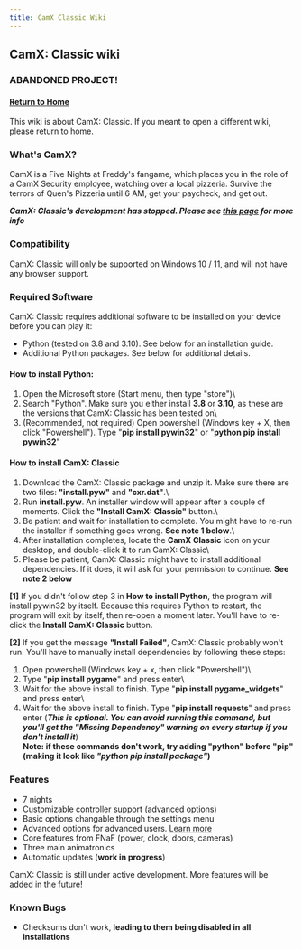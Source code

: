 ```yaml
---
title: CamX Classic Wiki
---
```


## CamX: Classic wiki
### ABANDONED PROJECT!

#### [Return to Home](https://psychon-dev-studios.github.io/)

This wiki is about CamX: Classic. If you meant to open a different wiki, please return to home.

### What's CamX?
CamX is a Five Nights at Freddy's fangame, which places you in the role of a CamX Security employee, watching over a local pizzeria. Survive the terrors of Quen's Pizzeria until 6 AM, get your paycheck, and get out.

***CamX: Classic's development has stopped. Please see [this page](/wiki/cxr) for more info***

### Compatibility
CamX: Classic will only be supported on Windows 10 / 11, and will not have any browser support.

### Required Software
CamX: Classic requires additional software to be installed on your device before you can play it:

- Python (tested on 3.8 and 3.10). See below for an installation guide.
- Additional Python packages. See below for additional details.

#### How to install Python:

1) Open the Microsoft store (Start menu, then type "store")\
2) Search "Python". Make sure you either install **3.8** or **3.10**, as these are the versions that CamX: Classic has been tested on\
3) (Recommended, not required) Open powershell (Windows key + X, then click "Powershell"). Type "**pip install pywin32**" or "**python pip install pywin32**"

#### How to install CamX: Classic

1) Download the CamX: Classic package and unzip it. Make sure there are two files: **"install.pyw"** and **"cxr.dat"**.\
2) Run **install.pyw**. An installer window will appear after a couple of moments. Click the **"Install CamX: Classic"** button.\
3) Be patient and wait for installation to complete. You might have to re-run the installer if something goes wrong. **See note 1 below**.\
4) After installation completes, locate the **CamX Classic** icon on your desktop, and double-click it to run CamX: Classic\
5) Please be patient, CamX: Classic might have to install additional dependencies. If it does, it will ask for your permission to continue. **See note 2 below**

**[1]** If you didn't follow step 3 in **How to install Python**, the program will install pywin32 by itself. Because this requires Python to restart, the program will exit by itself, then re-open a moment later. You'll have to re-click the **Install CamX: Classic** button.

**[2]** If you get the message **"Install Failed"**, CamX: Classic probably won't run. You'll have to manually install dependencies by following these steps:

1) Open powershell (Windows key + x, then click "Powershell")\
2) Type "**pip install pygame**" and press enter\
3) Wait for the above install to finish. Type "**pip install pygame_widgets**" and press enter\
4) Wait for the above install to finish. Type "**pip install requests**" and press enter (***This is optional. You can avoid running this command, but you'll get the "Missing Dependency" warning on every startup if you don't install it***)\
**Note: if these commands don't work, try adding "python" before "pip" (making it look like ***"python pip install package"***)**

### Features
- 7 nights
- Customizable controller support (advanced options)
- Basic options changable through the settings menu
- Advanced options for advanced users. [Learn more](https://psychon-dev-studios.github.io/software/blog/cxr_advanced_options)
- Core features from FNaF (power, clock, doors, cameras)
- Three main animatronics
- Automatic updates (**work in progress**)

CamX: Classic is still under active development. More features will be added in the future!


### Known Bugs

- Checksums don't work, **leading to them being disabled in all installations**

